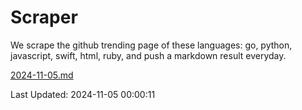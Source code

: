 # Scraper

We scrape the github trending page of these languages: go, python, javascript, swift, html, ruby, and push a markdown result everyday.

[2024-11-05.md](https://github.com/henson/Scraper/blob/master/2024-11-05.md)

Last Updated: 2024-11-05 00:00:11